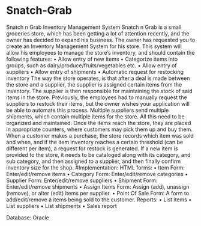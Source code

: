 # Snatch-Grab
Snatch n Grab Inventory Management System
Snatch n Grab is a small groceries store, which has been getting a lot of attention recently, and the
owner has decided to expand his business.
The owner has requested you to create an Inventory Management System for his store. This system
will allow his employees to manage the store’s inventory, and should contain the following features:
• Allow entry of new items
• Categorize items into groups, such as dairy/produce/fruits/vegetables etc.
• Allow entry of suppliers
• Allow entry of shipments
• Automatic request for restocking inventory
The way the store operates, is that after a deal is made between the store and a supplier, the supplier is
assigned certain items from the inventory. The supplier is then responsible for maintaining the stock
of said items in the store. Previously, the employees had to manually request the suppliers to restock
their items, but the owner wishes your application will be able to automate this process.
Multiple suppliers send multiple shipments, which contain multiple items for the store. All this need
to be organized and maintained.
Once the items reach the store, they are placed in appropriate counters, where customers may pick
them up and buy them. When a customer makes a purchase, the store records which item was sold and
when, and if the item inventory reaches a certain threshold (can be different per item), a request for
restock is generated.
If a new item is provided to the store, it needs to be cataloged along with its category, and sub category,
and then assigned to a supplier, and then finally confirm inventory size for the shop.
#Implementation:
HTML forms:
• Item Form: Enter/edit/remove items
• Category Form: Enter/edit/remove categories
• Supplier Form: Enter/edit/remove suppliers
• Shipment Form: Enter/edit/remove shipments
• Assign Items Form: Assign (add), unassign (remove), or alter (edit) items per supplier.
• Point Of Sale Form: A form to add/edit/remove a items being sold to the customer.
Reports:
• List items
• List suppliers
• List shipments
• Sales report

Database: Oracle
